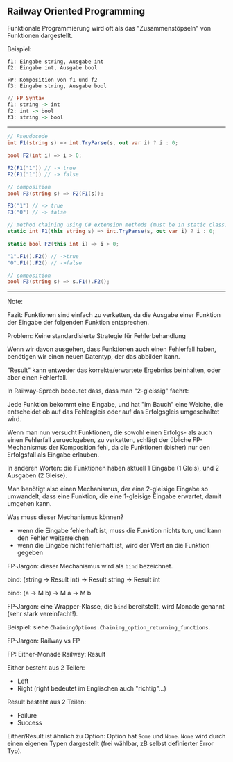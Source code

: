 ## Railway Oriented Programming

Funktionale Programmierung wird oft als das "Zusammenstöpseln" von Funktionen dargestellt.

Beispiel:

```
f1: Eingabe string, Ausgabe int
f2: Eingabe int, Ausgabe bool

FP: Komposition von f1 und f2
f3: Eingabe string, Ausgabe bool
```

```haskell
// FP Syntax
f1: string -> int
f2: int -> bool
f3: string -> bool
```

----

```csharp
// Pseudocode
int F1(string s) => int.TryParse(s, out var i) ? i : 0;

bool F2(int i) => i > 0;

F2(F1("1")) // -> true
F2(F1("1")) // -> false

// composition
bool F3(string s) => F2(F1(s));

F3("1") // -> true
F3("0") // -> false

// method chaining using C# extension methods (must be in static class)
static int F1(this string s) => int.TryParse(s, out var i) ? i : 0;

static bool F2(this int i) => i > 0;

"1".F1().F2() // ->true
"0".F1().F2() // ->false

// composition
bool F3(string s) => s.F1().F2();
```

----

Note:

Fazit: Funktionen sind einfach zu verketten, da die Ausgabe einer Funktion der Eingabe der folgenden Funktion entsprechen.

Problem: Keine standardisierte Strategie für Fehlerbehandlung 

Wenn wir davon ausgehen, dass Funktionen auch einen Fehlerfall haben, benötigen wir einen neuen Datentyp, der das abbilden kann.

"Result" kann entweder das korrekte/erwartete Ergebniss beinhalten, oder aber einen Fehlerfall.

In Railway-Sprech bedeutet dass, dass man "2-gleissig" faehrt:

Jede Funktion bekommt eine Eingabe, und hat "im Bauch" eine Weiche, die entscheidet ob auf das Fehlergleis oder auf das Erfolgsgleis umgeschaltet wird.

Wenn man nun versucht Funktionen, die sowohl einen Erfolgs- als auch einen Fehlerfall zurueckgeben, zu verketten, schlägt der übliche FP-Mechanismus der Komposition fehl, da die Funktionen (bisher) nur den Erfolgsfall als Eingabe erlauben.

In anderen Worten: die Funktionen haben aktuell 1 Eingabe (1 Gleis), und 2 Ausgaben (2 Gleise).

Man benötigt also einen Mechanismus, der eine 2-gleisige Eingabe so umwandelt, dass eine Funktion, die eine 1-gleisige Eingabe erwartet, damit umgehen kann.

Was muss dieser Mechanismus können?

- wenn die Eingabe fehlerhaft ist, muss die Funktion nichts tun, und kann den Fehler weiterreichen
- wenn die Eingabe nicht fehlerhaft ist, wird der Wert an die Funktion gegeben

FP-Jargon: dieser Mechanismus wird als `bind` bezeichnet.

bind: (string -> Result int) -> Result string -> Result int

bind: (a -> M b) -> M a -> M b

FP-Jargon: eine Wrapper-Klasse, die `bind` bereitstellt, wird Monade genannt (sehr stark vereinfacht!).

Beispiel: siehe `ChainingOptions.Chaining_option_returning_functions`.

FP-Jargon: Railway vs FP

FP: Either-Monade
Railway: Result

Either besteht aus 2 Teilen:
- Left
- Right (right bedeutet im Englischen auch "richtig"...)

Result besteht aus 2 Teilen:
- Failure
- Success

Either/Result ist ähnlich zu Option: Option hat `Some` und `None`. `None` wird durch einen eigenen Typen dargestellt (frei wählbar, zB selbst definierter Error Typ).
